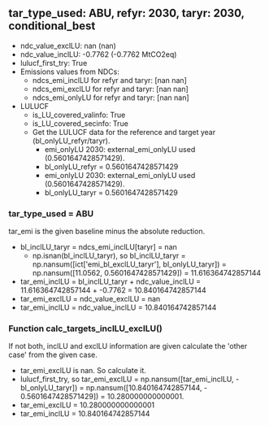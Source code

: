 

## tar_type_used: ABU, refyr: 2030, taryr: 2030, conditional_best
- ndc_value_exclLU: nan (nan)
- ndc_value_inclLU: -0.7762 (-0.7762 MtCO2eq)
- lulucf_first_try: True
- Emissions values from NDCs:
  - ndcs_emi_inclLU for refyr and taryr: [nan nan]
  - ndcs_emi_exclLU for refyr and taryr: [nan nan]
  - ndcs_emi_onlyLU for refyr and taryr: [nan nan]
- LULUCF
  - is_LU_covered_valinfo: True
  - is_LU_covered_secinfo: True
  - Get the LULUCF data for the reference and target year (bl_onlyLU_refyr/taryr).
    - emi_onlyLU 2030: external_emi_onlyLU used (0.5601647428571429).
    - bl_onlyLU_refyr = 0.5601647428571429
    - emi_onlyLU 2030: external_emi_onlyLU used (0.5601647428571429).
    - bl_onlyLU_taryr = 0.5601647428571429
### tar_type_used = ABU
tar_emi is the given baseline minus the absolute reduction.
- bl_inclLU_taryr = ndcs_emi_inclLU[taryr] = nan
  - np.isnan(bl_inclLU_taryr), so bl_inclLU_taryr = np.nansum([ict['emi_bl_exclLU_taryr'], bl_onlyLU_taryr]) = np.nansum([11.0562, 0.5601647428571429]) = 11.616364742857144
- tar_emi_inclLU = bl_inclLU_taryr + ndc_value_inclLU = 11.616364742857144 + -0.7762 = 10.840164742857144
- tar_emi_exclLU = ndc_value_exclLU = nan
- tar_emi_inclLU = ndc_value_inclLU = 10.840164742857144
### Function calc_targets_inclLU_exclLU()
If not both, inclLU and exclLU information are given calculate the 'other case' from the given case.
- tar_emi_exclLU is nan. So calculate it.
- lulucf_first_try, so tar_emi_exclLU = np.nansum([tar_emi_inclLU, -bl_onlyLU_taryr]) = np.nansum([10.840164742857144, - 0.5601647428571429]) = 10.280000000000001.
- tar_emi_exclLU = 10.280000000000001
- tar_emi_inclLU = 10.840164742857144